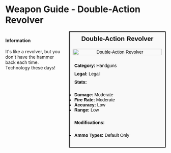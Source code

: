 # Weapon Guide - Double-Action Revolver

<div style="display: flex; align-items: flex-start; gap: 10px;">

  <div style="flex: 1; margin-right: 10px;">
  
  #### Information
  It's like a revolver, but you don't have the hammer back each time. Technology these days!

  </div>

  <div style="width: 300px; border: 2px solid black; font-family: Arial, sans-serif; background-color: #f9f9f9; color: black;">
    <div style="background-color: #f9f9f9; padding: 10px; font-size: 20px; font-weight: bold; text-align: center;">Double-Action Revolver</div>
    <div style="text-align: center; padding: 10px;">
      <img src="image_url_here" alt="Double-Action Revolver" style="width: 100%; height: auto;">
    </div>
    <div style="padding: 10px;">
      <div style="padding: 5px;"><strong>Category:</strong> Handguns</div>
      <div style="padding: 5px;"><strong>Legal:</strong> Legal</div>
      <div style="padding: 5px;"><strong>Stats:</strong></div>
      <ul style="padding: 5px;">
        <li><strong>Damage:</strong> Moderate</li>
        <li><strong>Fire Rate:</strong> Moderate</li>
        <li><strong>Accuracy:</strong> Low</li>
        <li><strong>Range:</strong> Low</li>
      </ul>
      <div style="padding: 5px;"><strong>Modifications:</strong></div>
      <ul style="padding: 5px;">
        <li><strong>Ammo Types:</strong> Default Only</li>
      </ul>
    </div>
  </div>

</div>
